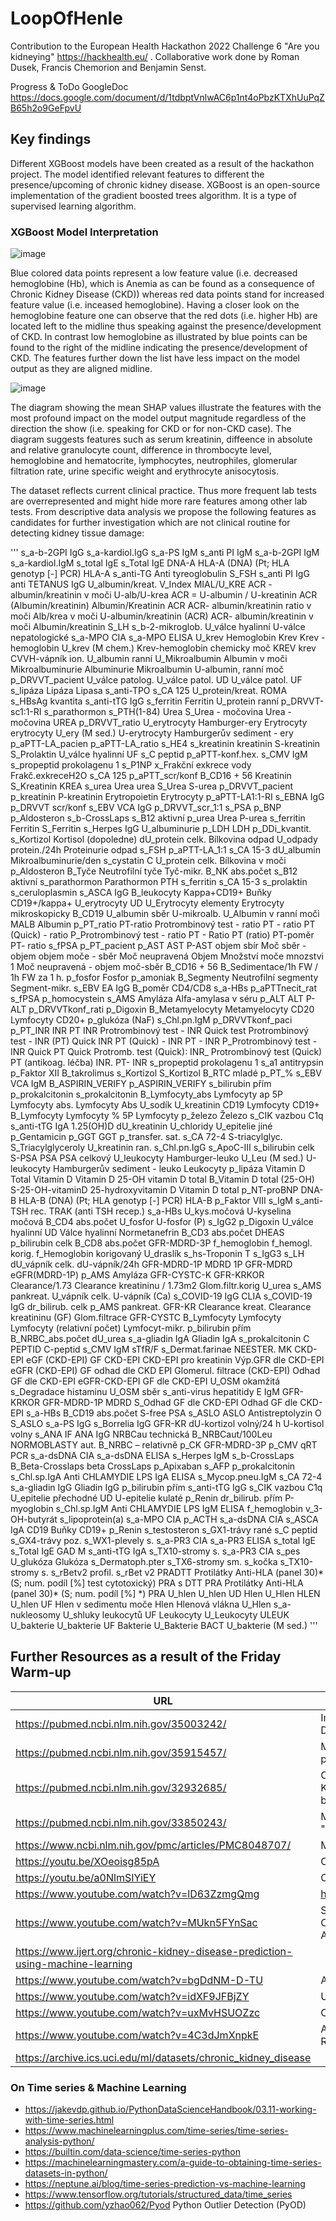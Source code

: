 # LoopOfHenle

Contribution to the European Health Hackathon 2022 Challenge 6 "Are you kidneying" https://hackhealth.eu/ . Collaborative work done by Roman Dusek, Francis Chemorion and Benjamin Senst.

Progress & ToDo GoogleDoc https://docs.google.com/document/d/1tdbptVnlwAC6p1nt4oPbzKTXhUuPqZB65h2o9GeFpvU

## Key findings

Different XGBoost models have been created as a result of the hackathon project. The model identified relevant features to different the presence/upcoming of chronic kidney disease. XGBoost is an open-source implementation of the gradient boosted trees algorithm. It is a type of supervised learning algorithm.

### XGBoost Model Interpretation

![image](https://user-images.githubusercontent.com/8211411/204102327-f222d19e-b6aa-4c99-8eb0-770912e9a600.png)

Blue colored data points represent a low feature value (i.e. decreased hemoglobine (Hb), which is Anemia as can be found as a consequence of Chronic Kidney Disease (CKD)) whereas red data points stand for increased feature value (i.e. inceased hemoglobine). Having a closer look on the hemoglobine feature one can observe that the red dots (i.e. higher Hb) are located left to the midline thus speaking against the presence/development of CKD. In contrast low hemoglobine as illustrated by blue points can be found to the right of the midline indicating the presence/development of CKD. The features further down the list have less impact on the model output as they are aligned midline.

![image](https://user-images.githubusercontent.com/8211411/204102346-a140b188-1197-449e-8b91-73e1b116065e.png)

The diagram showing the mean SHAP values illustrate the features with the most profound impact on the model output magnitude regardless of the direction the show (i.e. speaking for CKD or for non-CKD case). The diagram suggests features such as serum kreatinin, diffeence in absolute and relative granulocyte count, difference in thrombocyte level, hemoglobine and hematocrite, lymphocytes, neutrophiles, glomerular filtration rate, urine specific weight and erythrocyte anisocytosis.

The dataset reflects current clinical practice. Thus more frequent lab tests are overrepresented and might hide more rare features among other lab tests. From descriptive data analysis we propose the following features as candidates for further investigation which are not clinical routine for detecting kidney tissue damage:

'''
s_a-b-2GPI IgG  s_a-kardiol.IgG  s_a-PS IgM  s_anti PI IgM  s_a-b-2GPI IgM  s_a-kardiol.IgM  s_total IgE s_Total IgE  DNA-A HLA-A (DNA) (Pt; HLA genotyp [-] PCR) HLA-A  s_anti-TG Anti tyreoglobulin  S_FSH  s_anti PI IgG  anti TETANUS IgG  U_albumin/kreat. V_Index MIAL/U_KRE ACR - albumin/kreatinin v moči U-alb/U-krea ACR = U-albumin / U-kreatinin ACR (Albumin/kreatinin) Albumin/Kreatinin ACR ACR- albumin/kreatinin ratio v moči Alb/krea v moči U-albumin/kreatinin (ACR) ACR- albumin/kreatinin v moči Albumin/kreatinin  S_LH  s_b-2-mikroglob.  U_válce hyalinní U-válce nepatologické  s_a-MPO CIA s_a-MPO ELISA  U_krev Hemoglobin Krev Krev - hemoglobin U_krev (M chem.) Krev-hemoglobin chemicky moč KREV krev  CVVH-vápník ion.  U_albumin ranní U_Mikroalbumin Albumin v moči Mikroalbuminurie Albuminurie Mikroalbumin U-albumin, ranní moč  p_DRVVT_pacient  U_válce patolog. U_válce patol. UD  U_válce patol. UF  s_lipáza Lipáza Lipasa  s_anti-TPO  s_CA 125  U_protein/kreat.  ROMA  s_HBsAg kvantita  s_anti-tTG IgG  s_ferritin Ferritin  U_protein ranní  p_DRVVT-sc1:1-RI  s_parathormon s_PTH(1-84)  Urea S_Urea - močovina Urea - močovina UREA  p_DRVVT_ratio  U_erytrocyty Hamburger-ery Erytrocyty erytrocyty U_ery (M sed.) U-erytrocyty Hamburgerův sediment - ery  p_aPTT-LA_pacien  p_aPTT-LA_ratio  s_HE4  s_kreatinin kreatinin S-kreatinin  S_Prolaktin  U_válce hyalinní UF  s_C peptid  p_aPTT-konf.hex.  s_CMV IgM  s_propeptid prokolagenu 1 s_P1NP  x_Frakční exkrece vody Frakč.exkreceH2O  s_CA 125  p_aPTT_scr/konf  B_CD16 + 56  Kreatinin S_Kreatinin KREA  s_urea Urea urea S_Urea S-urea  p_DRVVT_pacient  p_kreatinin P-kreatinin  Erytropoietin Erytrocyty  p_aPTT-LA1:1-RI  s_EBNA IgG  p_DRVVT scr/konf  s_EBV VCA IgG  p_DRVVT_scr_1:1  s_PSA  p_BNP  p_Aldosteron  s_b-CrossLaps  s_B12 aktivní  p_urea Urea P-urea  s_ferritin Ferritin S_Ferritin  s_Herpes IgG  U_albuminurie  p_LDH LDH  p_DDi_kvantit.  s_Kortizol Kortisol (dopoledne)  dU_protein celk. Bílkovina odpad U_odpady protein./24h Proteinurie odpad  s_FSH  p_aPTT-LA_1:1  s_CA 15-3  dU_albumin Mikroalbuminurie/den  s_cystatin C  U_protein celk. Bílkovina v moči  p_Aldosteron  B_Tyče Neutrofilní tyče Tyč-mikr.  B_NK abs.počet  s_B12 aktivní  s_parathormon Parathormon PTH  s_ferritin  s_CA 15-3  s_prolaktin  s_ceruloplasmin  s_ASCA IgG  B_leukocyty  Kappa+CD19+ Buňky CD19+/kappa+  U_erytrocyty UD U_Erytrocyty elementy Erytrocyty mikroskopicky  B_CD19  U_albumin sběr U-mikroalb. U_Albumin v ranní moči MALB Albumin  p_PT_ratio PT-ratio Protrombinový test - ratio PT - ratio PT (Quick) - ratio P_Protrombinový test - ratio PT - Ratio PT (ratio) PT-poměr PT- ratio  s_fPSA  p_PT_pacient  p_AST AST P-AST  objem sbír Moč sběr - objem objem moče - sběr Moč neupravená Objem Množství moče mnozstvi 1 Moč neupravená - objem moč-sběr  B_CD16 + 56  B_Sedimentace/1h FW / 1h FW za 1 h.  p_fosfor Fosfor  p_amoniak  B_Segmenty Neutrofilní segmenty Segment-mikr.  s_EBV EA IgG  B_poměr CD4/CD8  s_a-HBs  p_aPTTnecit_rat  s_fPSA  p_homocystein  s_AMS Amyláza Alfa-amylasa v séru  p_ALT ALT P-ALT  p_DRVVTkonf_rati  p_Digoxin  B_Metamyelocyty Metamyelocyty  CD20 Lymfocyty CD20+  p_glukóza (NaF)  s_Chl.pn.IgM  p_DRVVTkonf_paci  p_PT_INR INR PT INR Protrombinový test - INR Quick test Protrombinový test - INR (PT) Quick INR PT (Quick) - INR PT - INR P_Protrombinový test - INR Quick PT Quick Protromb. test (Quick): INR_ Protrombinový test (Quick) PT (antikoag. léčba) INR. PT- INR  s_propeptid prokolagenu 1  s_a1 antitrypsin  p_Faktor XII  B_takrolimus  s_Kortizol S_Kortizol  B_RTC mladé  p_PT_%  s_EBV VCA IgM  B_ASPIRIN_VERIFY p_ASPIRIN_VERIFY  s_bilirubin přím  p_prokalcitonin s_prokalcitonin  B_Lymfocyty_abs Lymfocyty ap 5P Lymfocyty abs. Lymfocyty Abs  U_sodík  U_kreatinin  CD19 Lymfocyty CD19+  B_Lymfocyty Lymfocyty % 5P Lymfocyty  p_železo Železo  s_CIK vazbou C1q  s_anti-tTG IgA  1.25(OH)D  dU_kreatinin  U_chloridy  U_epitelie jiné  p_Gentamicin  p_GGT GGT  p_transfer. sat.  s_CA 72-4  S-triacylglyc. S_Triacylglyceroly  U_kreatinin ran.  s_Chl.pn.IgG  s_ApoC-III  s_bilirubin celk  S-PSA PSA PSA celkový  U_leukocyty Hamburger-leuko U_Leu (M sed.) U-leukocyty Hamburgerův sediment - leuko Leukocyty  p_lipáza  Vitamin D Total Vitamín D Vitamin D 25-OH vitamin D total B_Vitamin D total (25-OH) S-25-OH-vitaminD 25-hydroxyvitamin D Vitamin D total  p_NT-proBNP  DNA-B HLA-B (DNA) (Pt; HLA genotyp [-] PCR) HLA-B  p_Faktor VIII  s_IgM  s_anti-TSH rec. TRAK (anti TSH recep.)  s_a-HBs  U_kys.močová U-kyselina močová  B_CD4 abs.počet  U_fosfor U-fosfor (P)  s_IgG2  p_Digoxin  U_válce hyalinní UD Válce hyalinní  Normetanefrin  B_CD3 abs.počet  DHEAS  p_bilirubin celk  B_CD8 abs.počet  GFR-MDRD-3P  f_hemoglobin f_hemogl. korig. f_Hemoglobin korigovaný  U_draslík  s_hs-Troponin T  s_IgG3  s_LH  dU_vápník celk. dU-vápník/24h  GFR-MDRD-1P MDRD 1P GFR-MDRD eGFR(MDRD-1P)  p_AMS Amyláza  GFR-CYSTC-K  GFR-KRKOR Clearance/1.73 Clearance kreatininu / 1.73m2 Glom.filtr.korig  U_urea  s_AMS pankreat.  U_vápník celk. U-vápník (Ca)  s_COVID-19 IgG CLIA s_COVID-19 IgG  dr_bilirub. celk  p_AMS pankreat.  GFR-KR Clearance kreat. Clearance kreatininu (GF) Glom.filtrace  GFR-CYSTC  B_Lymfocyty Lymfocyty Lymfocyty (relativní počet) Lymfocyt-mikr.  p_bilirubin přím  B_NRBC_abs.počet  dU_urea  s_a-gliadin IgA Gliadin IgA  s_prokalcitonin  C PEPTID C-peptid  s_CMV IgM  sTfR/F  s_Dermat.farinae  NEESTER. MK  CKD-EPI eGF (CKD-EPI) GF CKD-EPI CKD-EPI pro kreatinin Výp.GFR dle CKD-EPI eGFR (CKD-EPI) GF odhad dle CKD EPI Glomerul. filtrace (CKD-EPI) Odhad GF dle CKD-EPI eGFR-CKD-EPI GF dle CKD-EPI  U_OSM okamžitá  s_Degradace histaminu  U_OSM sběr  s_anti-virus hepatitidy E IgM  GFR-KRKOR  GFR-MDRD-1P MDRD S_Odhad GF dle CKD-EPI Odhad GF dle CKD-EPI  s_a-HBs  B_CD19 abs.počet  S-free PSA  s_ASLO ASLO Antistreptolyzin O S_ASLO  s_a-PS IgG  s_Borrelia IgG  GFR-KR  dU-kortizol volný/24 h U-kortisol volny  s_ANA IF ANA IgG  NRBCau technická B_NRBCaut/100Leu NORMOBLASTY aut. B_NRBC – relativně  p_CK  GFR-MDRD-3P  p_CMV qRT PCR  s_a-dsDNA CIA s_a-dsDNA ELISA  s_Herpes IgM  s_b-CrossLaps B_Beta-Crosslaps beta CrossLaps  p_Apixaban  s_AFP  p_prokalcitonin  s_Chl.sp.IgA Anti CHLAMYDIE LPS IgA ELISA  s_Mycop.pneu.IgM  s_CA 72-4  s_a-gliadin IgG Gliadin IgG  p_bilirubin přím  s_anti-tTG IgG  s_CIK vazbou C1q  U_epitelie přechodné UD U-epitelie kulaté  p_Renin  dr_bilirub. přím  P-myoglobin  s_Chl.sp.IgM Anti CHLAMYDIE LPS IgM ELISA  f_hemoglobin  v_3-OH-butyrát  s_lipoprotein(a)  s_a-MPO CIA  p_ACTH  s_a-dsDNA CIA  s_ASCA IgA  CD19 Buňky CD19+  p_Renin  s_testosteron  s_GX1-trávy rané  s_C peptid  s_GX4-trávy poz.  s_WX1-plevely s.  s_a-PR3 CIA s_a-PR3 ELISA  s_total IgE s_Total IgE  GAD M  s_anti-tTG IgA  s_TX10-stromy s.  s_a-PR3 CIA  s_pes  U_glukóza Glukóza  s_Dermatoph.pter  s_TX6-stromy sm.  s_kočka  s_TX10-stromy s.  s_rBetv2 profil. s_rBet v2  PRADTT Protilátky Anti-HLA (panel 30)* (S; num. podíl [%] test cytotoxický) PRA s DTT  PRA Protilátky Anti-HLA (panel 30)* (S; num. podíl [%] *) PRA  U_hlen U_hlen UD Hlen U_Hlen HLEN  U_hlen UF Hlen v sedimentu moče Hlen Hlenová vlákna U_Hlen  s_a-nukleosomy  U_shluky leukocytů UF Leukocyty U_Leukocyty ULEUK  U_bakterie U_bakterie UF Bakterie U_Bakterie BACT U_bakterie (M sed.)
'''

## Further Resources as a result of the Friday Warm-up

|URL|Description|
|---|---|
| https://pubmed.ncbi.nlm.nih.gov/35003242/ | Implementation of Machine Learning Models for the Prevention of Kidney Diseases (CKD) or Their Derivatives |
| https://pubmed.ncbi.nlm.nih.gov/35915457/ | Machine learning algorithms' accuracy in predicting kidney disease progression: a systematic review and meta-analysis | 
| https://pubmed.ncbi.nlm.nih.gov/32932685/ | Optimized Identification of Advanced Chronic Kidney Disease and Absence of Kidney Disease by Combining Different Electronic Health Data Resources and by Applying Machine Learning Strategies |
| https://pubmed.ncbi.nlm.nih.gov/33850243/ | Medical records-based chronic kidney disease phenotype for clinical care and "big data" observational and genetic studies | https://pubmed.ncbi.nlm.nih.gov/32424281/ | Integrated multi-omics approaches to improve classification of chronic kidney disease | 
| https://www.ncbi.nlm.nih.gov/pmc/articles/PMC8048707/ | Machine learning, the kidney, and genotype-phenotype analysis |
| https://youtu.be/XOeoisg85pA | Chronic Kidney Disease Prediction using Machine learning |
| https://youtu.be/a0NlmSIYiEY | Chronic Kidney Disease prediction using Machine Learning |
| https://www.youtube.com/watch?v=lD63ZzmgQmg | https://github.com/pg815/Kidney_Cancer_Prediction_Using_Machine_Learning |
| https://www.youtube.com/watch?v=MUkn5FYnSac | Survey on Prediction of Chronic Kidney Disease Using Data Mining Classification Techniques and Feature Selection.International Conference on Advances in Computer Science, Engineering and Technology – ICACSET’18 |
| https://www.ijert.org/chronic-kidney-disease-prediction-using-machine-learning |
| https://www.youtube.com/watch?v=bgDdNM-D-TU | A Machine Learning Methodology for Diagnosing Chronic Kidney Disease | Python IEEE Project |
| https://www.youtube.com/watch?v=idXF9JFBjZY | Using machine learning for the early prediction of chronic kidney disease |
| https://www.youtube.com/watch?v=uxMvHSUOZzc | Chronic Kidney Disease Prediction Using Python & Machine Learning |
| https://www.youtube.com/watch?v=4C3dJmXnpkE | A Machine Learning Methodology for Diagnosing Chronic Kidney Disease: A Review |
| https://archive.ics.uci.edu/ml/datasets/chronic_kidney_disease |

### On Time series & Machine Learning

* https://jakevdp.github.io/PythonDataScienceHandbook/03.11-working-with-time-series.html
* https://www.machinelearningplus.com/time-series/time-series-analysis-python/
* https://builtin.com/data-science/time-series-python
* https://machinelearningmastery.com/a-guide-to-obtaining-time-series-datasets-in-python/
* https://neptune.ai/blog/time-series-prediction-vs-machine-learning
* https://www.tensorflow.org/tutorials/structured_data/time_series
* https://github.com/yzhao062/Pyod Python Outlier Detection (PyOD)
